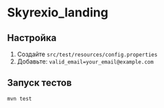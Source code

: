 # Skyrexio_landing

## Настройка
1. Создайте `src/test/resources/config.properties`
2. Добавьте: `valid_email=your_email@example.com`

## Запуск тестов
```bash
mvn test

